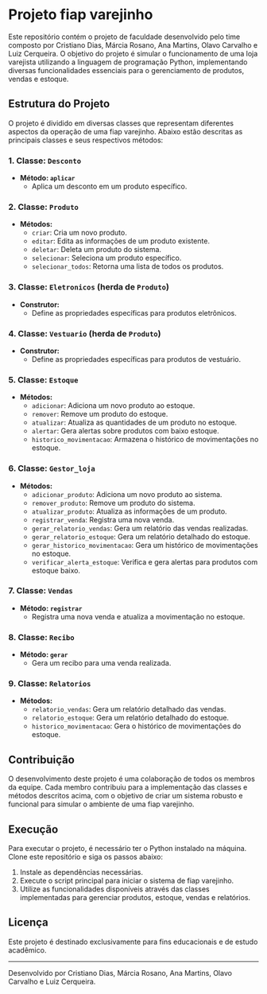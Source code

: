 # Projeto fiap varejinho

Este repositório contém o projeto de faculdade desenvolvido pelo time composto por Cristiano Dias, Márcia Rosano, Ana Martins, Olavo Carvalho e Luiz Cerqueira. O objetivo do projeto é simular o funcionamento de uma loja varejista utilizando a linguagem de programação Python, implementando diversas funcionalidades essenciais para o gerenciamento de produtos, vendas e estoque.

## Estrutura do Projeto

O projeto é dividido em diversas classes que representam diferentes aspectos da operação de uma fiap varejinho. Abaixo estão descritas as principais classes e seus respectivos métodos:

### 1. Classe: `Desconto`
- **Método: `aplicar`**
  - Aplica um desconto em um produto específico.

### 2. Classe: `Produto`
- **Métodos:**
  - `criar`: Cria um novo produto.
  - `editar`: Edita as informações de um produto existente.
  - `deletar`: Deleta um produto do sistema.
  - `selecionar`: Seleciona um produto específico.
  - `selecionar_todos`: Retorna uma lista de todos os produtos.

### 3. Classe: `Eletronicos` (herda de `Produto`)
- **Construtor:**
  - Define as propriedades específicas para produtos eletrônicos.

### 4. Classe: `Vestuario` (herda de `Produto`)
- **Construtor:**
  - Define as propriedades específicas para produtos de vestuário.

### 5. Classe: `Estoque`
- **Métodos:**
  - `adicionar`: Adiciona um novo produto ao estoque.
  - `remover`: Remove um produto do estoque.
  - `atualizar`: Atualiza as quantidades de um produto no estoque.
  - `alertar`: Gera alertas sobre produtos com baixo estoque.
  - `historico_movimentacao`: Armazena o histórico de movimentações no estoque.

### 6. Classe: `Gestor_loja`
- **Métodos:**
  - `adicionar_produto`: Adiciona um novo produto ao sistema.
  - `remover_produto`: Remove um produto do sistema.
  - `atualizar_produto`: Atualiza as informações de um produto.
  - `registrar_venda`: Registra uma nova venda.
  - `gerar_relatorio_vendas`: Gera um relatório das vendas realizadas.
  - `gerar_relatorio_estoque`: Gera um relatório detalhado do estoque.
  - `gerar_historico_movimentacao`: Gera um histórico de movimentações no estoque.
  - `verificar_alerta_estoque`: Verifica e gera alertas para produtos com estoque baixo.

### 7. Classe: `Vendas`
- **Método: `registrar`**
  - Registra uma nova venda e atualiza a movimentação no estoque.

### 8. Classe: `Recibo`
- **Método: `gerar`**
  - Gera um recibo para uma venda realizada.

### 9. Classe: `Relatorios`
- **Métodos:**
  - `relatorio_vendas`: Gera um relatório detalhado das vendas.
  - `relatorio_estoque`: Gera um relatório detalhado do estoque.
  - `historico_movimentacao`: Gera o histórico de movimentações do estoque.

## Contribuição

O desenvolvimento deste projeto é uma colaboração de todos os membros da equipe. Cada membro contribuiu para a implementação das classes e métodos descritos acima, com o objetivo de criar um sistema robusto e funcional para simular o ambiente de uma fiap varejinho.

## Execução

Para executar o projeto, é necessário ter o Python instalado na máquina. Clone este repositório e siga os passos abaixo:

1. Instale as dependências necessárias.
2. Execute o script principal para iniciar o sistema de fiap varejinho.
3. Utilize as funcionalidades disponíveis através das classes implementadas para gerenciar produtos, estoque, vendas e relatórios.

## Licença

Este projeto é destinado exclusivamente para fins educacionais e de estudo acadêmico.

---

Desenvolvido por Cristiano Dias, Márcia Rosano, Ana Martins, Olavo Carvalho e Luiz Cerqueira.
